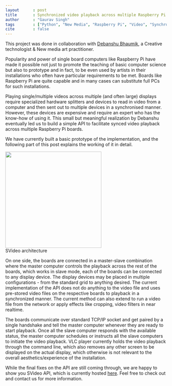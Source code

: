 ```yaml
---
layout      : post
title       : Synchronized video playback across multiple Raspberry Pi boards
author      : "Gaurav Singh"
tags        : ["Python", "New Media", "Raspberry Pi", "Video", "Synchronous"]
cite        : false
---
```


This project was done in collaboration with [Debanshu Bhaumik](https://bhaumikdebanshu.wixsite.com/portfolio), a Creative technologist & New media art practitioner. 

<span class="dropcap">P</span>opularity and power of single board computers like Raspberry Pi have made it possible not just to promote the teaching of basic computer science but also to prototype and in fact, to be even used by artists in their installations who often have particular requirements to be met. Boards like Raspberry Pi are quite capable and in many cases can substitute full PCs for such installations.

Playing single/multiple videos across multiple (and often large) displays require specialized hardware splitters and devices to read in video from a computer and then sent out to multiple devices in a synchronised manner. However, these devices are expensive and require an expert who has the know-how of using it. This small but meaningful realization by Debanshu eventually led us to build a simple API to facilitate synced video playback across multiple Raspberry Pi boards.

We have currently built a basic prototype of the implementation, and the following part of this post explains the working of it in detail. 

<img src="{{ site.baseurl }}/assets/images/svideo-architecture-01.svg" width="300px">
<figcaption>SVideo architecture</figcaption>

On one side, the boards are connected in a master-slave combination where the master computer controls the playback across the rest of the boards, which works in slave mode, each of the boards can be connected to any display device. The display devices may be placed in multiple configurations - from the standard grid to anything desired. The current implementation of the API does not do anything to the video file and uses pre-stored video files on the respective boards to playback in a synchronized manner. The current method can also extend to run a video file from the network or apply effects like cropping, video filters in near realtime.

The boards communicate over standard TCP/IP socket and get paired by a single handshake and tell the master computer whenever they are ready to start playback. Once all the slave computer responds with the available status, the master computer schedules or instructs all the slave computers to initiate the video playback. VLC player currently holds the video playback through the command line, which also removes any other screen to be displayed on the actual display, which otherwise is not relevant to the overall aesthetics/experience of the installation.

While the final fixes on the API are still coming through, we are happy to show you SVideo API, which is currently hosted [here](https://github.com/mathscapes/svideo). Feel free to check out and contact us for more information.